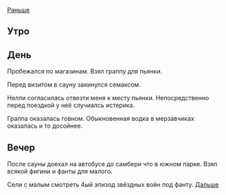 [Раньше](2021.02.20.md)  
## Утро
## День
Пробежался по магазинам. Взял граппу для пьянки.

Перед визитом в сауну закинулся семаксом.

Нелли согласилась отвезти меня к месту пьянки. Непосредственно перед поездкой у неё случиалсь истерика.

Граппа оказалась говном. Обыкновенная водка в мерзавчиках оказалась и то досойнее.
## Вечер
После сауны доехал на автобусе до самбери что в южном парке. Взял всякой фигини и фанты для малого.

Сели с малым смотреть 4ый эпизод звёздных войн под фанту.
[Дальше](2021.02.22.md)
